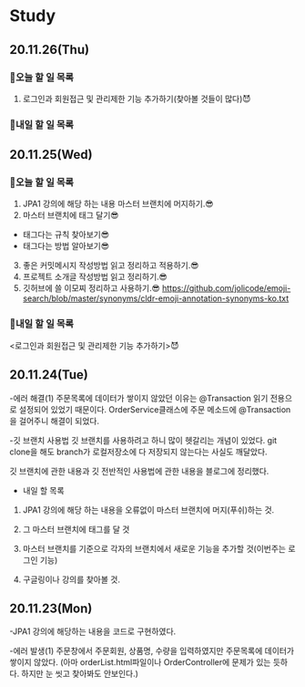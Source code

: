 # Study
## 20.11.26(Thu)
### 💌오늘 할 일 목록
1. 로그인과 회원접근 및 관리제한 기능 추가하기(찾아볼 것들이 많다)😈

### 💌내일 할 일 목록



## 20.11.25(Wed)
### 💌오늘 할 일 목록
1. JPA1 강의에 해당 하는 내용 마스터 브랜치에 머지하기.😎
2. 마스터 브랜치에 태그 달기😎
- 태그다는 규칙 찾아보기😎
- 태그다는 방법 알아보기😎
3. 좋은 커밋메시지 작성방법 읽고 정리하고 적용하기.😎
4. 프로젝트 소개글 작성방법 읽고 정리하기.😎
5. 깃허브에 쓸 이모찌 정리하고 사용하기.😎
https://github.com/jolicode/emoji-search/blob/master/synonyms/cldr-emoji-annotation-synonyms-ko.txt 

### 💌내일 할 일 목록
<로그인과 회원접근 및 관리제한 기능 추가하기>😈


## 20.11.24(Tue)
-에러 해결(1)
주문목록에 데이터가 쌓이지 않았던 이유는 @Transaction 읽기 전용으로 설정되어 있었기 때문이다.
OrderService클래스에 주문 메소드에 @Transaction을 걸어주니 해결이 되었다.

-깃 브랜치 사용법
깃 브랜치를 사용하려고 하니 많이 헷갈리는 개념이 있었다. git clone을 해도 branch가 로컬저장소에 다 저장되지 않는다는 사실도 깨달았다.

깃 브랜치에 관한 내용과 깃 전반적인 사용법에 관한 내용을 블로그에 정리했다.

- 내일 할 목록
1. JPA1 강의에 해당 하는 내용을 오류없이 마스터 브랜치에 머지(푸쉬)하는 것.

2. 그 마스터 브랜치에 태그를 달 것

3. 마스터 브랜치를 기준으로 각자의 브랜치에서 새로운 기능을 추가할 것(이번주는 로그인 기능)

4. 구글링이나 강의를 찾아볼 것.


## 20.11.23(Mon)
-JPA1 강의에 해당하는 내용을 코드로 구현하였다.

-에러 발생(1)
주문창에서 주문회원, 상품명, 수량을 입력하였지만 주문목록에 데이터가 쌓이지 않았다.
(아마 orderList.html파일이나 OrderController에 문제가 있는 듯하다. 하지만 눈 씻고 찾아봐도 안보인다.)
